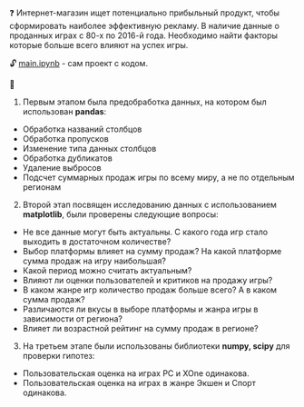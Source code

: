 ❓
Интернет-магазин ищет потенциально прибыльный продукт, чтобы сформировать наиболее эффективную рекламу.
В наличие данные о проданных играх с 80-х по 2016-й года. 
Необходимо найти факторы которые больше всего влияют на успех игры.

🔓
[main.ipynb](https://github.com/ssensse/training_projects/blob/main/Game%20success%20analysis/main.ipynb) - сам проект с кодом.

🔧

1. Первым этапом была предобработка данных, на котором был использован **pandas**:
  + Обработка названий столбцов
  + Обработка пропусков
  + Изменение типа данных столбцов
  + Обработка дубликатов
  + Удаление выбросов
  + Подсчет суммарных продаж игры по всему миру, а не по отдельным регионам
2. Второй этап посвящен исследованию данных с использованием **matplotlib**, были проверены следующие вопросы:
  + Не все данные могут быть актуальны. С какого года игр стало выходить в достаточном количестве?
  + Выбор платформы влияет на сумму продаж? На какой платформе сумма продаж на игру наибольшая?
  + Какой период можно считать актуальным?
  + Влияют ли оценки пользователей и критиков на продажу игры?
  + В каком жанре игр количество продаж больше всего? А в каком сумма продаж?
  + Различаются ли вкусы в выборе платформы и жанра игры в зависимости от региона?
  + Влияет ли возрастной рейтинг на сумму продаж в регионе?
3. На третьем этапе были использованы библиотеки **numpy, scipy** для проверки гипотез:
  + Пользовательская оценка на играх PC и XOne одинакова.
  + Пользовательская оценка на играх в жанре Экшен и Спорт одинакова.
